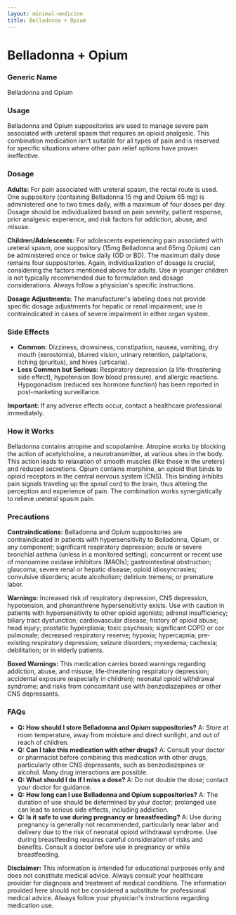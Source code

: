 ```yaml
---
layout: minimal-medicine
title: Belladonna + Opium
---
```


# Belladonna + Opium
### Generic Name
Belladonna and Opium

### Usage
Belladonna and Opium suppositories are used to manage severe pain associated with ureteral spasm that requires an opioid analgesic.  This combination medication isn't suitable for all types of pain and is reserved for specific situations where other pain relief options have proven ineffective.

### Dosage

**Adults:** For pain associated with ureteral spasm, the rectal route is used.  One suppository (containing Belladonna 15 mg and Opium 65 mg) is administered one to two times daily, with a maximum of four doses per day.  Dosage should be individualized based on pain severity, patient response, prior analgesic experience, and risk factors for addiction, abuse, and misuse.

**Children/Adolescents:** For adolescents experiencing pain associated with ureteral spasm, one suppository (15mg Belladonna and 65mg Opium) can be administered once or twice daily (OD or BD).  The maximum daily dose remains four suppositories.  Again, individualization of dosage is crucial, considering the factors mentioned above for adults.  Use in younger children is not typically recommended due to formulation and dosage considerations.  Always follow a physician's specific instructions.

**Dosage Adjustments:**  The manufacturer's labeling does not provide specific dosage adjustments for hepatic or renal impairment; use is contraindicated in cases of severe impairment in either organ system.

### Side Effects

* **Common:** Dizziness, drowsiness, constipation, nausea, vomiting, dry mouth (xerostomia), blurred vision, urinary retention, palpitations, itching (pruritus), and hives (urticaria).
* **Less Common but Serious:**  Respiratory depression (a life-threatening side effect),  hypotension (low blood pressure),  and allergic reactions.  Hypogonadism (reduced sex hormone function) has been reported in post-marketing surveillance.

**Important:**  If any adverse effects occur, contact a healthcare professional immediately.


### How it Works

Belladonna contains atropine and scopolamine. Atropine works by blocking the action of acetylcholine, a neurotransmitter, at various sites in the body.  This action leads to relaxation of smooth muscles (like those in the ureters) and reduced secretions.  Opium contains morphine, an opioid that binds to opioid receptors in the central nervous system (CNS).  This binding inhibits pain signals traveling up the spinal cord to the brain, thus altering the perception and experience of pain.  The combination works synergistically to relieve ureteral spasm pain.

### Precautions

**Contraindications:**  Belladonna and Opium suppositories are contraindicated in patients with hypersensitivity to Belladonna, Opium, or any component; significant respiratory depression; acute or severe bronchial asthma (unless in a monitored setting); concurrent or recent use of monoamine oxidase inhibitors (MAOIs); gastrointestinal obstruction; glaucoma; severe renal or hepatic disease; opioid idiosyncrasies; convulsive disorders; acute alcoholism; delirium tremens; or premature labor.

**Warnings:** Increased risk of respiratory depression, CNS depression, hypotension, and phenanthrene hypersensitivity exists.  Use with caution in patients with hypersensitivity to other opioid agonists; adrenal insufficiency; biliary tract dysfunction; cardiovascular disease; history of opioid abuse; head injury; prostatic hyperplasia; toxic psychosis; significant COPD or cor pulmonale; decreased respiratory reserve; hypoxia; hypercapnia; pre-existing respiratory depression; seizure disorders; myxedema; cachexia; debilitation; or in elderly patients.

**Boxed Warnings:**  This medication carries boxed warnings regarding addiction, abuse, and misuse; life-threatening respiratory depression; accidental exposure (especially in children); neonatal opioid withdrawal syndrome; and risks from concomitant use with benzodiazepines or other CNS depressants.

### FAQs

* **Q: How should I store Belladonna and Opium suppositories?**  A: Store at room temperature, away from moisture and direct sunlight, and out of reach of children.
* **Q: Can I take this medication with other drugs?** A:  Consult your doctor or pharmacist before combining this medication with other drugs, particularly other CNS depressants, such as benzodiazepines or alcohol. Many drug interactions are possible.
* **Q: What should I do if I miss a dose?** A: Do not double the dose; contact your doctor for guidance.
* **Q: How long can I use Belladonna and Opium suppositories?** A:  The duration of use should be determined by your doctor; prolonged use can lead to serious side effects, including addiction.
* **Q: Is it safe to use during pregnancy or breastfeeding?** A:  Use during pregnancy is generally not recommended, particularly near labor and delivery due to the risk of neonatal opioid withdrawal syndrome.  Use during breastfeeding requires careful consideration of risks and benefits.  Consult a doctor before use in pregnancy or while breastfeeding.

**Disclaimer:** This information is intended for educational purposes only and does not constitute medical advice. Always consult your healthcare provider for diagnosis and treatment of medical conditions.  The information provided here should not be considered a substitute for professional medical advice.  Always follow your physician's instructions regarding medication use.
